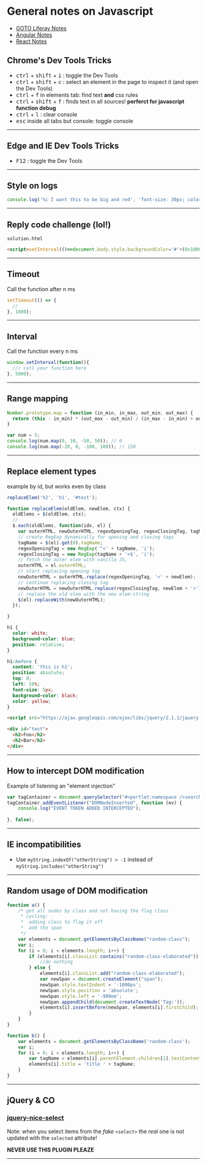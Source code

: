 # General notes on Javascript

+ [GOTO Liferay Notes](https://github.com/simon387/notes/blob/master/java/liferay.md)
+ [Angular Notes](angular/readme.md)
+ [React Notes](react/readme.md)

## Chrome's Dev Tools Tricks

+ <kbd>ctrl</kbd> + <kbd>shift</kbd> + <kbd>i</kbd> : toggle the Dev Tools
+ <kbd>ctrl</kbd> + <kbd>shift</kbd> + <kbd>c</kbd> : select an element in the page to inspect it (and open the Dev Tools)
+ <kbd>ctrl</kbd> + <kbd>f</kbd> in elements tab: find text **and** css rules
+ <kbd>ctrl</kbd> + <kbd>shift</kbd> + <kbd>f</kbd> : finds text in all sources! **perferct for javascript function debug**
+ <kbd>ctrl</kbd> + <kbd>l</kbd> : clear console
+ <kbd>esc</kbd> inside all tabs but console: toggle console

---

## Edge and IE Dev Tools Tricks

+ <kbd>F12</kbd> : toggle the Dev Tools

---

## Style on logs

```javascript
console.log('%c I want this to be big and red', 'font-size: 30px; color: red;');
```

---

## Reply code challenge (lol!)

```solution.html```

```html
<script>setInterval(()=>document.body.style.backgroundColor='#'+(0x1000000+(Math.random())*0xffffff).toString(16).substr(1,6),128)</script>
```

---

## Timeout

Call the function after n ms

```javascript
setTimeout(() => {
  //
}, 1000);
```

---

## Interval

Call the function every n ms

```javascript
window.setInterval(function(){
  /// call your function here
}, 5000);
```

---

## Range mapping 

```javascript
Number.prototype.map = function (in_min, in_max, out_min, out_max) {
  return (this - in_min) * (out_max - out_min) / (in_max - in_min) + out_min;
}

var num = 5;
console.log(num.map(0, 10, -50, 50)); // 0
console.log(num.map(-20, 0, -100, 100)); // 150
```

---

## Replace element types

example by id, but works even by class

```javascript
replaceElem('h2', 'h1', '#test');

function replaceElem(oldElem, newElem, ctx) {
  oldElems = $(oldElem, ctx);
  //
  $.each(oldElems, function(idx, el) {
    var outerHTML, newOuterHTML, regexOpeningTag, regexClosingTag, tagName;
    // create RegExp dynamically for opening and closing tags
    tagName = $(el).get(0).tagName;
    regexOpeningTag = new RegExp('^<' + tagName, 'i'); 
    regexClosingTag = new RegExp(tagName + '>$', 'i');
    // fetch the outer elem with vanilla JS,
    outerHTML = el.outerHTML;
    // start replacing opening tag
    newOuterHTML = outerHTML.replace(regexOpeningTag, '<' + newElem);
    // continue replacing closing tag
    newOuterHTML = newOuterHTML.replace(regexClosingTag, newElem + '>');
    // replace the old elem with the new elem-string
    $(el).replaceWith(newOuterHTML);
  });

}
```

```css
h1 {
  color: white;
  background-color: blue;
  position: relative;
}

h1:before {
  content: 'this is h1';
  position: absolute;
  top: 0;
  left: 50%;
  font-size: 5px;
  background-color: black;
  color: yellow;
}
```

```html
<script src="https://ajax.googleapis.com/ajax/libs/jquery/2.1.1/jquery.min.js"></script>

<div id="test">
  <h2>Foo</h2>
  <h2>Bar</h2>
</div>
```

---

## How to intercept DOM modification

Example of listening an "element injection"

```javascript
var tagContainer = document.querySelector("#<portlet:namespace />searchTokensContent");
tagContainer.addEventListener("DOMNodeInserted", function (ev) {
	console.log("EVENT TOKEN ADDED INTERCEPTED");
	
}, false);
```

---

## IE incompatibilities

+ Use ```myString.indexOf("otherString") > -1``` instead of ```myString.includes("otherString")```

---

## Random usage of DOM modification

```javascript
function a() {
	/* get all nodes by class and not having the flag class
	 * cycling:
	 * 	adding class to flag it off 
	 *	add the span
	 */
	var elements = document.getElementsByClassName("random-class");
	var i;
	for (i = 0; i < elements.length; i++) {
		if (elements[i].classList.contains("random-class-elaborated")) {
			//do nothing
		} else {
			elements[i].classList.add("random-class-elaborated");
			var newSpan = document.createElement("span");
			newSpan.style.textIndent = '-1000px';
			newSpan.style.position = 'absolute';
			newSpan.style.left = '-999em';
			newSpan.appendChild(document.createTextNode('Tag:'));
			elements[i].insertBefore(newSpan, elements[i].firstChild);
		}
	}
}

function b() {
	var elements = document.getElementsByClassName('random-class');
	var i;
	for (i = 0; i < elements.length; i++) {
		var tagName = elements[i].parentElement.children[1].textContent;
		elements[i].title = 'title ' + tagName;
	}
}
```

---

## jQuery & CO

### [jquery-nice-select](https://github.com/hernansartorio/jquery-nice-select)

Note: when you select items from the *fake* ```<select>``` the *real* one is not updated with the ```selected``` attribute!

**NEVER USE THIS PLUGIN PLEAZE**

---

